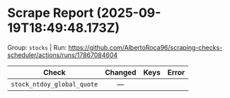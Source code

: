 # Scrape Report (2025-09-19T18:49:48.173Z)

Group: `stocks`  |  Run: https://github.com/AlbertoRoca96/scraping-checks-scheduler/actions/runs/17867084604

| Check | Changed | Keys | Error |
|---|:---:|:--|:--|
| `stock_ntdoy_global_quote` | — |  |  |
